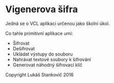 # Vigenerova šifra

Jedná se o VCL aplikaci určenou jako školní úkol.

Co tahle primitivní aplikace umí:
- Šifrovat
- Dešifrovat
- Ukládat výstupy do souboru
- Nahrávat textové soubory k šifrování
- Generovat náhodný šifrovací klíč

Copyright Lukáš Stankovič 2016
